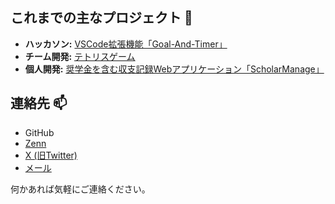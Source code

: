 ## これまでの主なプロジェクト 🌱

* **ハッカソン:** [VSCode拡張機能「Goal-And-Timer」](https://github.com/Sho-1189-ta/goal_and_timer2)
* **チーム開発:** [テトリスゲーム](https://github.com/Recursion-a-team-development/tetris)
* **個人開発:** [奨学金を含む収支記録Webアプリケーション「ScholarManage」](https://github.com/smashblooms/ScholarManage)

## 連絡先 📫

* GitHub
* [Zenn](https://zenn.dev/fme)
* [X (旧Twitter)](https://x.com/smashblooms)
* [メール](mailto:emf0000b@gmail.com)

何かあれば気軽にご連絡ください。
